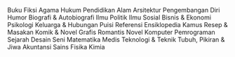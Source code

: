 Buku
Fiksi
Agama
Hukum
Pendidikan
Alam
Arsitektur
Pengembangan Diri
Humor
Biografi & Autobiografi
Ilmu Politik
Ilmu Sosial
Bisnis & Ekonomi
Psikologi
Keluarga & Hubungan
Puisi
Referensi
Ensiklopedia
Kamus
Resep & Masakan
Komik & Novel Grafis
Romantis
Novel
Komputer
Pemrograman
Sejarah
Desain
Seni
Matematika
Medis
Teknologi & Teknik
Tubuh, Pikiran & Jiwa
Akuntansi
Sains
Fisika
Kimia
